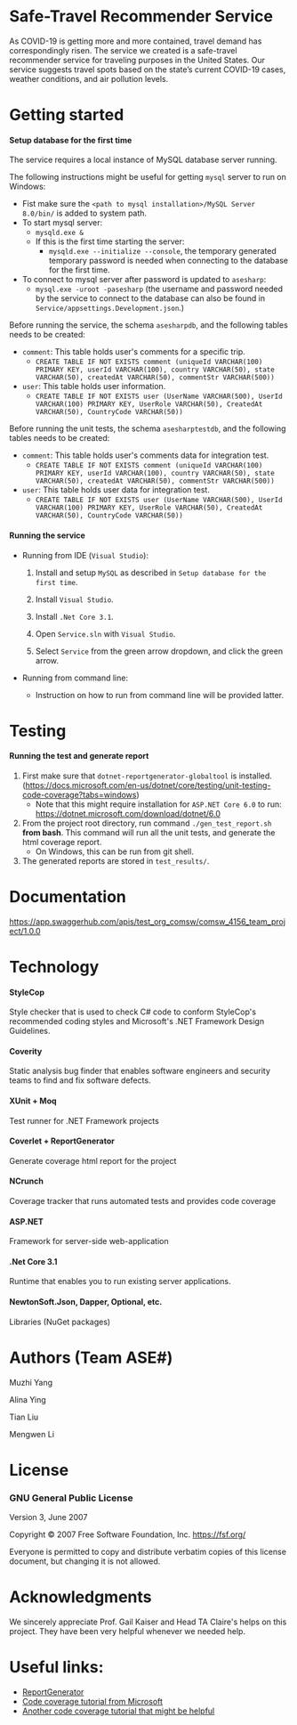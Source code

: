 # Safe-Travel Recommender Service
As COVID-19 is getting more and more contained, travel demand has correspondingly risen. The service we created is a safe-travel recommender service for traveling purposes in the United States. Our service suggests travel spots based on the state’s current COVID-19 cases, weather conditions, and air pollution levels. 

# Getting started
#### Setup database for the first time

The service requires a local instance of MySQL database server running. 

The following instructions might be useful for getting `mysql` server to run on Windows:
- Fist make sure the `<path to mysql installation>/MySQL Server 8.0/bin/` is added to system path.
- To start mysql server:
  - `mysqld.exe &`
  - If this is the first time starting the server:
    - `mysqld.exe --initialize --console`, the temporary generated temporary password is needed when connecting to the database for the first time.
- To connect to mysql server after password is updated to `asesharp`:
  - `mysql.exe -uroot -pasesharp` (the username and password needed by the service to connect to the database can also be found in `Service/appsettings.Development.json`.)

Before running the service, the schema `asesharpdb`, and the following tables needs to be created:
- `comment`: This table holds user's comments for a specific trip.
  - `CREATE TABLE IF NOT EXISTS comment (uniqueId VARCHAR(100) PRIMARY KEY, userId VARCHAR(100), country VARCHAR(50), state VARCHAR(50), createdAt VARCHAR(50), commentStr VARCHAR(500)) `
- `user`: This table holds user information.
  - `CREATE TABLE IF NOT EXISTS user (UserName VARCHAR(500), UserId VARCHAR(100) PRIMARY KEY, UserRole VARCHAR(50), CreatedAt VARCHAR(50), CountryCode VARCHAR(50))`

Before running the unit tests, the schema `asesharptestdb`, and the following tables needs to be created:
- `comment`: This table holds user's comments data for integration test.
  - `CREATE TABLE IF NOT EXISTS comment (uniqueId VARCHAR(100) PRIMARY KEY, userId VARCHAR(100), country VARCHAR(50), state VARCHAR(50), createdAt VARCHAR(50), commentStr VARCHAR(500)) `
- `user`: This table holds user data for integration test.
  - `CREATE TABLE IF NOT EXISTS user (UserName VARCHAR(500), UserId VARCHAR(100) PRIMARY KEY, UserRole VARCHAR(50), CreatedAt VARCHAR(50), CountryCode VARCHAR(50))`

#### Running the service
- Running from IDE (`Visual Studio`):
  1. Install and setup `MySQL` as described in `Setup database for the first time`.
  
  2. Install `Visual Studio`.
  
  3. Install `.Net Core 3.1`.
  
  4. Open `Service.sln` with `Visual Studio`.
  
  5. Select `Service` from the green arrow dropdown, and click the green arrow.

- Running from command line:
  - Instruction on how to run from command line will be provided latter.

# Testing
#### Running the test and generate report
1. First make sure that `dotnet-reportgenerator-globaltool` is installed. (https://docs.microsoft.com/en-us/dotnet/core/testing/unit-testing-code-coverage?tabs=windows)
    - Note that this might require installation for `ASP.NET Core 6.0` to run: https://dotnet.microsoft.com/download/dotnet/6.0
2. From the project root directory, run command `./gen_test_report.sh` __from bash__. This command will run all the unit tests, and generate the html coverage report.
    - On Windows, this can be run from git shell.
3. The generated reports are stored in `test_results/`.

# Documentation
https://app.swaggerhub.com/apis/test_org_comsw/comsw_4156_team_project/1.0.0

# Technology
#### StyleCop
Style checker that is used to check C# code to conform StyleCop's recommended coding styles and Microsoft's .NET Framework Design Guidelines.
#### Coverity
Static analysis bug finder that enables software engineers and security teams to find and fix software defects.
#### XUnit + Moq 
Test runner for .NET Framework projects
#### Coverlet + ReportGenerator
Generate coverage html report for the project
#### NCrunch 
Coverage tracker that runs automated tests and provides code coverage
#### ASP.NET 
Framework for server-side web-application
#### .Net Core 3.1
Runtime that enables you to run existing server applications.
#### NewtonSoft.Json, Dapper, Optional, etc.
Libraries (NuGet packages)

# Authors (Team ASE#)
Muzhi Yang 

Alina Ying 

Tian Liu 

Mengwen Li 

# License
### GNU General Public License 

Version 3, June 2007

Copyright © 2007 Free Software Foundation, Inc. https://fsf.org/

Everyone is permitted to copy and distribute verbatim copies of this license document, but changing it is not allowed.

# Acknowledgments
We sincerely appreciate Prof. Gail Kaiser and Head TA Claire's helps on this project. They have been very helpful whenever we needed help.

# Useful links:
- [ReportGenerator](https://github.com/danielpalme/ReportGenerator)
- [Code coverage tutorial from Microsoft](https://docs.microsoft.com/en-us/dotnet/core/testing/unit-testing-code-coverage?tabs=windows)
- [Another code coverage tutorial that might be helpful](https://tonyranieri.com/blog/measuring-net-core-test-coverage-with-coverlet)